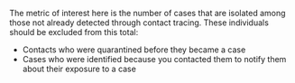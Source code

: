 The metric of interest here is the number of cases that are isolated among those not already detected through contact tracing. These individuals should be excluded from this total:
* Contacts who were quarantined before they became a case
* Cases who were identified because you contacted them to notify them about their exposure to a case